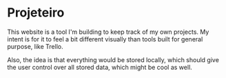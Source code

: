 # Projeteiro

This website is a tool I'm building to keep track of my own projects. My intent is for it to feel a bit different visually than tools built for general purpose, like Trello. 

Also, the idea is that everything would be stored locally, which should give the user control over all stored data, which might be cool as well.
